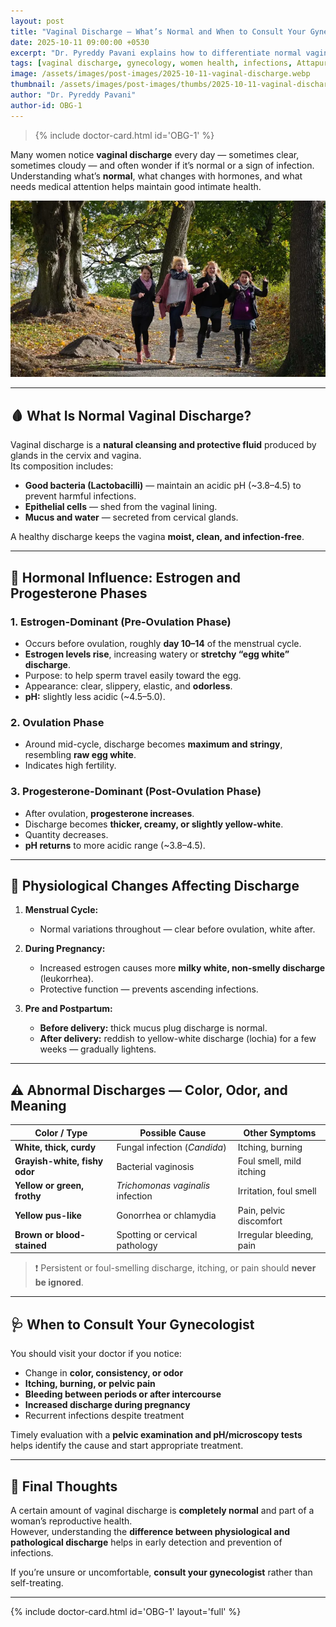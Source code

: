 ```yaml
---
layout: post
title: "Vaginal Discharge — What’s Normal and When to Consult Your Gynecologist"
date: 2025-10-11 09:00:00 +0530
excerpt: "Dr. Pyreddy Pavani explains how to differentiate normal vaginal discharge from abnormal, understand hormonal changes across menstrual phases, and when to seek medical advice."
tags: [vaginal discharge, gynecology, women health, infections, Attapur, Hyderabad]
image: /assets/images/post-images/2025-10-11-vaginal-discharge.webp
thumbnail: /assets/images/post-images/thumbs/2025-10-11-vaginal-discharge.webp
author: "Dr. Pyreddy Pavani"
author-id: OBG-1
---
```


> {% include doctor-card.html id='OBG-1' %}

Many women notice **vaginal discharge** every day — sometimes clear, sometimes cloudy — and often wonder if it’s normal or a sign of infection.  
Understanding what’s **normal**, what changes with hormones, and what needs medical attention helps maintain good intimate health.

![Normal vs Abnormal Vaginal Discharge – Illustration](/assets/images/post-images/2025-10-11-vaginal-discharge.webp)

---

## 🩸 What Is Normal Vaginal Discharge?

Vaginal discharge is a **natural cleansing and protective fluid** produced by glands in the cervix and vagina.  
Its composition includes:

- **Good bacteria (Lactobacilli)** — maintain an acidic pH (~3.8–4.5) to prevent harmful infections.  
- **Epithelial cells** — shed from the vaginal lining.  
- **Mucus and water** — secreted from cervical glands.  

A healthy discharge keeps the vagina **moist, clean, and infection-free**.

---

## 🌸 Hormonal Influence: Estrogen and Progesterone Phases

### 1. **Estrogen-Dominant (Pre-Ovulation Phase)**
- Occurs before ovulation, roughly **day 10–14** of the menstrual cycle.  
- **Estrogen levels rise**, increasing watery or **stretchy “egg white” discharge**.  
- Purpose: to help sperm travel easily toward the egg.  
- Appearance: clear, slippery, elastic, and **odorless**.  
- **pH:** slightly less acidic (~4.5–5.0).

### 2. **Ovulation Phase**
- Around mid-cycle, discharge becomes **maximum and stringy**, resembling **raw egg white**.  
- Indicates high fertility.  

### 3. **Progesterone-Dominant (Post-Ovulation Phase)**
- After ovulation, **progesterone increases**.  
- Discharge becomes **thicker, creamy, or slightly yellow-white**.  
- Quantity decreases.  
- **pH returns** to more acidic range (~3.8–4.5).

---

## 🤰 Physiological Changes Affecting Discharge

1. **Menstrual Cycle:**  
   - Normal variations throughout — clear before ovulation, white after.  

2. **During Pregnancy:**  
   - Increased estrogen causes more **milky white, non-smelly discharge** (leukorrhea).  
   - Protective function — prevents ascending infections.  

3. **Pre and Postpartum:**  
   - **Before delivery:** thick mucus plug discharge is normal.  
   - **After delivery:** reddish to yellow-white discharge (lochia) for a few weeks — gradually lightens.

---

## ⚠️ Abnormal Discharges — Color, Odor, and Meaning

| Color / Type | Possible Cause | Other Symptoms |
|---------------|----------------|----------------|
| **White, thick, curdy** | Fungal infection (*Candida*) | Itching, burning |
| **Grayish-white, fishy odor** | Bacterial vaginosis | Foul smell, mild itching |
| **Yellow or green, frothy** | *Trichomonas vaginalis* infection | Irritation, foul smell |
| **Yellow pus-like** | Gonorrhea or chlamydia | Pain, pelvic discomfort |
| **Brown or blood-stained** | Spotting or cervical pathology | Irregular bleeding, pain |

> ❗ Persistent or foul-smelling discharge, itching, or pain should **never be ignored**.

---

## 🩺 When to Consult Your Gynecologist

You should visit your doctor if you notice:
- Change in **color, consistency, or odor**  
- **Itching, burning, or pelvic pain**  
- **Bleeding between periods or after intercourse**  
- **Increased discharge during pregnancy**  
- Recurrent infections despite treatment  

Timely evaluation with a **pelvic examination and pH/microscopy tests** helps identify the cause and start appropriate treatment.

---

## 💬 Final Thoughts

A certain amount of vaginal discharge is **completely normal** and part of a woman’s reproductive health.  
However, understanding the **difference between physiological and pathological discharge** helps in early detection and prevention of infections.  

If you’re unsure or uncomfortable, **consult your gynecologist** rather than self-treating.

---

{% include doctor-card.html id='OBG-1' layout='full' %}


